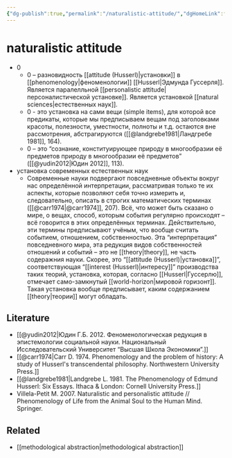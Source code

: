 ```yaml
---
{"dg-publish":true,"permalink":"/naturalistic-attitude/","dgHomeLink":false,"dgPassFrontmatter":false}
---
```


# naturalistic attitude
- 0
	- 0 – разновидность [[attitude (Husserl)|установки]] в [[phenomenology|феноменологии]] [[Husserl|Эдмунда Гуссерля]]. Является паралелльной [[personalistic attitude|персоналистической установке]]. Является установкой [[natural sciences|естественных наук]].
	- 0 - это установка на сами вещи (simple items), для которой все предикаты, которые мы предписываем вещам под заголовками красоты, полезности, уместности, полноты и т.д. остаются вне рассмотрения, абстрагируются ([[@landgrebe1981|Ландгребе 1981]], 164).
	- 0 – это “сознание, конституирующее природу в многообразии её предметов природу в многообразии её предметов” ([[@yudin2012|Юдин 2012]], 113). 
- установка современных естественных наук
	- Современные науки подвергают повседневные объекты вокруг нас определённой интерпретации, рассматривая только те их аспекты, которые позволяют себя точно измерить и, следовательно, описать в строгих математических терминах ([[@carr1974|@carr1974]], 207). Всё, что может быть сказано о мире, о вещах, способ, которым события регулярно происходят – всё говорится в этих определённых терминах. Действительно, эти термины предписывают учёным, что вообще считать событием, отношением, собственностью. Эта “интерпретация” повседневного мира, эта редукция видов собственностей отношений и событий – это не [[theory|theory]], не часть содеражния науки. Скорее, это “[[attitude (Husserl)|установка]]”, соответствующая “[[interest (Husserl)|интересу]]” производства таких теорий, установка, которая, согласно [[Husserl|Гуссерлю]], отмечает само-замкнутый [[world-horizon|мировой горизонт]]. Такая установка вообще предписывает, каким содержанием [[theory|теории]] могут обладать.


## Literature
- [[@yudin2012|Юдин Г.Б. 2012. Феноменологическая редукция в эпистемологии социальной науки. Национальный Исследовательский Университет “Высшая Школа Экономики”.]]
- [[@carr1974|Carr D. 1974. Phenomenology and the problem of history: A study of Husserl's transcendental philosophy. Northwestern University Press.]]
- [[@landgrebe1981|Landgrebe L. 1981. The Phenomenology of Edmund Husserl: Six Essays. Ithaca & London: Cornell University Press.]]
- Villela-Petit M. 2007. Naturalistic and personalistic attitude // Phenomenology of Life from the Animal Soul to the Human Mind. Springer.

## Related
- [[methodological abstraction|methodological abstraction]]